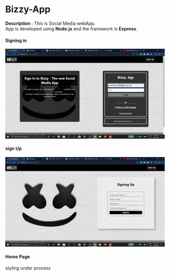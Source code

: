 # Bizzy-App

**Description** : This is  Social Media webApp.
<br>
App is developed using **Node.js** and the framework is **Express**.



<h4>Signing in </h4>

![](gitimages/signin.png)

<h4> sign Up</h4>

![](gitimages/signup.png)

<h4> Home Page</h4> styling under process
